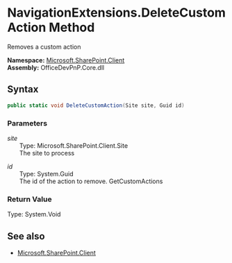 # NavigationExtensions.DeleteCustomAction Method  
Removes a custom action  

**Namespace:** [Microsoft.SharePoint.Client](Microsoft.SharePoint.Client.md)  
**Assembly:** OfficeDevPnP.Core.dll  
## Syntax
```C#
public static void DeleteCustomAction(Site site, Guid id)
```
### Parameters
*site*  
&emsp;&emsp;Type: Microsoft.SharePoint.Client.Site  
&emsp;&emsp;The site to process  
  
*id*  
&emsp;&emsp;Type: System.Guid  
&emsp;&emsp;The id of the action to remove. GetCustomActions  
  
### Return Value
Type: System.Void  

## See also
- [Microsoft.SharePoint.Client](Microsoft.SharePoint.Client.md)
